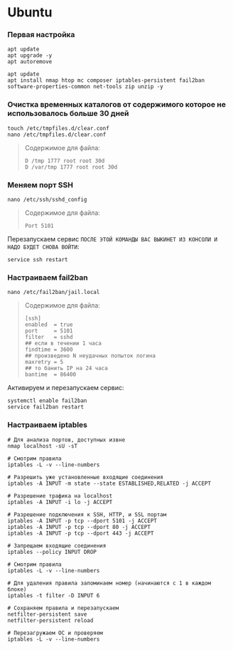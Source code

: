# Ubuntu

### Первая настройка
```
apt update
apt upgrade -y
apt autoremove

apt update
apt install nmap htop mc composer iptables-persistent fail2ban software-properties-common net-tools zip unzip -y
```

### Очистка временных каталогов от содержимого которое не использовалось больше 30 дней
```
touch /etc/tmpfiles.d/clear.conf
nano /etc/tmpfiles.d/clear.conf
```
> Содержимое для файла:
> ```
> D /tmp 1777 root root 30d
> D /var/tmp 1777 root root 30d
> ```

### Меняем порт SSH
```
nano /etc/ssh/sshd_config
```
> Содержимое для файла:
> ```
> Port 5101
> ```
Перезапускаем сервис `ПОСЛЕ ЭТОЙ КОМАНДЫ ВАС ВЫКИНЕТ ИЗ КОНСОЛИ И НАДО БУДЕТ СНОВА ВОЙТИ`:
```
service ssh restart
```

### Настраиваем fail2ban
```
nano /etc/fail2ban/jail.local
```
> Содержимое для файла:
> ```
> [ssh]
> enabled  = true
> port     = 5101
> filter   = sshd
> ## если в течении 1 часа
> findtime = 3600
> ## произведено N неудачных попыток логина
> maxretry = 5
> ## то банить IP на 24 часа
> bantime  = 86400
> ```
Активируем и перезапускаем сервис:
```
systemctl enable fail2ban
service fail2ban restart
```

### Настраиваем iptables
```
# Для анализа портов, доступных извне
nmap localhost -sU -sT

# Смотрим правила
iptables -L -v --line-numbers

# Разрешить уже установленные входящие соединения
iptables -A INPUT -m state --state ESTABLISHED,RELATED -j ACCEPT

# Разрешение трафика на localhost
iptables -A INPUT -i lo -j ACCEPT

# Разрешение подключения к SSH, HTTP, и SSL портам
iptables -A INPUT -p tcp --dport 5101 -j ACCEPT
iptables -A INPUT -p tcp --dport 80 -j ACCEPT
iptables -A INPUT -p tcp --dport 443 -j ACCEPT

# Запрещаем входящие соединения
iptables --policy INPUT DROP

# Смотрим правила
iptables -L -v --line-numbers

# Для удаления правила запоминаем номер (начинаются с 1 в каждом блоке)
iptables -t filter -D INPUT 6

# Сохраняем правила и перезапускаем
netfilter-persistent save
netfilter-persistent reload

# Перезагружаем ОС и проверяем
iptables -L -v --line-numbers
```
